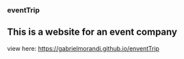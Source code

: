 ### eventTrip

## This is a website for an event company

view here: https://gabrielmorandi.github.io/enventTrip
